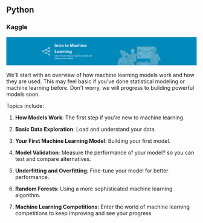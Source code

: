 ## Python
### Kaggle

<p align="center">
  <img src="Kaggle - ML.png">
</p>

We'll start with an overview of how machine learning models work and how they are used. This may feel basic if you've done statistical modeling or machine learning before. Don't worry, we will progress to building powerful models soon.

Topics include:

1. **How Models Work**: The first step if you're new to machine learning.

2. **Basic Data Exploration**: Load and understand your data.

3. **Your First Machine Learning Model**: Building your first model.

4. **Model Validation**: Measure the performance of your model? so you can test and compare alternatives.

5. **Underfitting and Overfitting**: Fine-tune your model for better performance.

6. **Random Forests**: Using a more sophisticated machine learning algorithm.

7. **Machine Learning Competitions**: Enter the world of machine learning competitions to keep improving and see your progress


